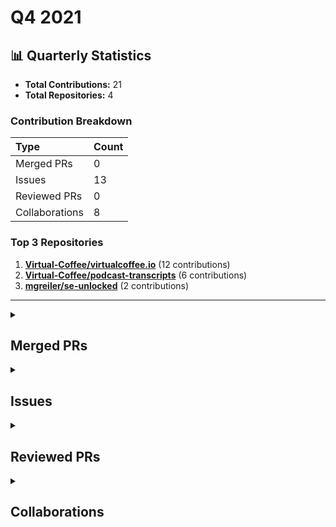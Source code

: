 # Q4 2021

## 📊 Quarterly Statistics

* **Total Contributions:** 21
* **Total Repositories:** 4

### Contribution Breakdown

| Type | Count |
| :--- | :--- |
| Merged PRs | 0 |
| Issues | 13 |
| Reviewed PRs | 0 |
| Collaborations | 8 |

### Top 3 Repositories

1. [**Virtual-Coffee/virtualcoffee.io**](https://github.com/Virtual-Coffee/virtualcoffee.io) (12 contributions)
2. [**Virtual-Coffee/podcast-transcripts**](https://github.com/Virtual-Coffee/podcast-transcripts) (6 contributions)
3. [**mgreiler/se-unlocked**](https://github.com/mgreiler/se-unlocked) (2 contributions)

---

<details>
  <summary><h2>Merged PRs</h2></summary>
No contribution in this quarter.
</details>

<details>
  <summary><h2>Issues</h2></summary>
<table style='width:100%; table-layout:fixed;'>
  <thead>
    <tr>
      <th style='width:5%;'>No.</th>
      <th style='width:20%;'>Project Name</th>
      <th style='width:20%;'>Title</th>
      <th style='width:35%;'>Description</th>
      <th style='width:20%;'>Date</th>
    </tr>
  </thead>
  <tbody>
    <tr>
      <td>1.</td>
      <td>Virtual-Coffee/podcast-transcripts</td>
      <td><a href='https://github.com/Virtual-Coffee/podcast-transcripts/issues/10'>Add guideline to transcribe the transcripts</a></td>
      <td>## Issue Context<br><br>Our podcast&#39;s transcriptions are automatically generated, so there would be typos or missing words. <br><br>We want to improve every episode&#39;s transcription so they can be accessible for everyone. Currently, we are doing this manually.<br><br>To keep the consistency throughout the transcripts we need to have a guideline of transcription.<br><br></td>
      <td>2021-12-28</td>
    </tr>
    <tr>
      <td>2.</td>
      <td>Virtual-Coffee/virtualcoffee.io</td>
      <td><a href='https://github.com/Virtual-Coffee/virtualcoffee.io/issues/497'>Update Virtual Coffee's Slack Channel Guide</a></td>
      <td>### Is there an existing issue for this?<br><br>- [X] I have searched the existing issues<br><br>### Type of Change<br><br>Edit/Clarification on existing content<br><br>### URL of existing page<br><br>https://virtualcoffee.io/resources/virtual-coffee/slack-channel-guide/<br><br>### Context for content change<br><br>There are some additional and deleted channels in Virtual Coffee&#39;s slack.<br>We need to update this guide. <br><br>### Proposed solution<br><br>_No response_<br><br>### Resources that can help<br><br>_No response_<br><br>### Collaborators<br><br>@danieltott I have updated the guide and will submit the PR soon today 😊<br><br>### Code of Conduct<br><br>- [X] I&#39;ve read the Code of Conduct and understand my responsibilities as a member of the Virtual Coffee community</td>
      <td>2021-12-28</td>
    </tr>
    <tr>
      <td>3.</td>
      <td>Virtual-Coffee/virtualcoffee.io</td>
      <td><a href='https://github.com/Virtual-Coffee/virtualcoffee.io/issues/491'>The link of Code of Conduct and Our Members navigate to About Virtual Coffee page </a></td>
      <td>### Is there an existing issue for this?<br><br>- [X] I have searched the existing issues<br><br>### What happened?<br><br>Both links to Code of Conduct and Our Members navigate to About Virtual Coffee page.<br><br>### Steps To Reproduce<br><br>1. On [Virtual Coffee homepage](https://virtualcoffee.io/) go to All Things Virtual Coffee section (as pics attached)<br>2. Click on the Code of Conduct link, and/or<br>3. Click on the Our Members link<br><br>![vc-web-links](https://user-images.githubusercontent.com/45172775/147126197-6e05713a-1f9b-482e-987b-e23f705fe013.jpg)<br><br><br> <br><br>### What browsers are you seeing the problem on?<br><br>Firefox, Chrome<br><br>### Environment<br><br>```markdown<br>- OS:<br>- Node:<br>- yarn:<br>```<br><br><br>### Anything else?<br><br>_No response_<br><br>### Code of Conduct<br><br>- [X] I&#39;ve read the Code of Conduct and understand my responsibilities as a member of the Virtual Coffee community</td>
      <td>2021-12-22</td>
    </tr>
    <tr>
      <td>4.</td>
      <td>Virtual-Coffee/podcast-transcripts</td>
      <td><a href='https://github.com/Virtual-Coffee/podcast-transcripts/issues/8'>Improve Transcription Season 1 Episode 7</a></td>
      <td>## Issue Context<br><br>Our podcast&#39;s transcriptions are automatically generated, so there would be typos or missing words. <br><br>We want to improve every episode&#39;s transcription so they can be accessible for everyone. Currently, we are doing this manually.<br><br>## Steps To Update<br><br>- Open the file of the podcast&#39;s episode. <br>  e.g.: `1_0.srt` means season 1 episode 0<br>-  Listen to the podcast&#39;s episode and improve the transcript based on what you hear.<br><br>## Accessibility Resources<br><br>- [Transcribing Audio to Text - W3C WAI](https://www.w3.org/WAI/media/av/transcribing/)<br><br>If you have questions or need help, please let us know.<br></td>
      <td>2021-12-20</td>
    </tr>
    <tr>
      <td>5.</td>
      <td>Virtual-Coffee/podcast-transcripts</td>
      <td><a href='https://github.com/Virtual-Coffee/podcast-transcripts/issues/6'>Improve Transcription Season 1 Episode 6</a></td>
      <td>## Issue Context<br><br>Our podcast&#39;s transcriptions are automatically generated, so there would be typos or missing words. <br><br>We want to improve every episode&#39;s transcription so they can be accessible for everyone. Currently, we are doing this manually.<br><br>## Steps To Update<br><br>- Open the file of the podcast&#39;s episode. <br>  e.g.: `1_0.srt` means season 1 episode 0<br>-  Listen to the podcast&#39;s episode and improve the transcript based on what you hear.<br><br>## Accessibility Resources<br><br>- [Transcribing Audio to Text - W3C WAI](https://www.w3.org/WAI/media/av/transcribing/)<br><br>If you have questions or need help, please let us know.<br></td>
      <td>2021-12-19</td>
    </tr>
    <tr>
      <td>6.</td>
      <td>Virtual-Coffee/podcast-transcripts</td>
      <td><a href='https://github.com/Virtual-Coffee/podcast-transcripts/issues/4'>Improve Transcription Season 1 Episode 5</a></td>
      <td>## Issue Context<br><br>Our podcast&#39;s transcriptions are automatically generated, so there would be typos or missing words. <br><br>We want to improve every episode&#39;s transcription so they can be accessible for everyone. Currently, we are doing this manually.<br><br>## Steps To Update<br><br>- Open the file of the podcast&#39;s episode. <br>  e.g.: `1_0.srt` means season 1 episode 0<br>-  Listen to the podcast&#39;s episode and improve the transcript based on what you hear.<br><br>## Accessibility Resources<br><br>- [Transcribing Audio to Text - W3C WAI](https://www.w3.org/WAI/media/av/transcribing/)<br><br>If you have questions or need help, please let us know.<br></td>
      <td>2021-12-15</td>
    </tr>
    <tr>
      <td>7.</td>
      <td>Virtual-Coffee/podcast-transcripts</td>
      <td><a href='https://github.com/Virtual-Coffee/podcast-transcripts/issues/3'>Improve Season 1 Episode 4</a></td>
      <td>## Issue Context<br><br>Our podcast&#39;s transcriptions are automatically generated, so there would be typos or missing words. <br><br>We want to improve every episode&#39;s transcription so they can be accessible for everyone. Currently, we are doing this manually.<br><br>## Steps To Update<br><br>- Open the file of the podcast&#39;s episode. <br>  e.g.: `1_0.srt` means season 1 episode 0<br>-  Listen to the podcast&#39;s episode and improve the transcript based on what you hear.<br><br>## Accessibility Resources<br><br>- [Transcribing Audio to Text - W3C WAI](https://www.w3.org/WAI/media/av/transcribing/)<br><br>If you have questions or need help, please let us know.<br></td>
      <td>2021-12-12</td>
    </tr>
    <tr>
      <td>8.</td>
      <td>Virtual-Coffee/podcast-transcripts</td>
      <td><a href='https://github.com/Virtual-Coffee/podcast-transcripts/issues/2'>Improve Season 1 Episode 0</a></td>
      <td>## Issue Context<br><br>Our podcast&#39;s transcriptions are automatically generated, so there would be typos or missing words. <br><br>We want to improve every episode&#39;s transcription so they can be accessible for everyone. Currently, we are doing this manually.<br><br>## Steps To Update<br><br>- Open the file of the podcast&#39;s episode. <br>  e.g.: `1_0.srt` means season 1 episode 0<br>-  Listen to the podcast&#39;s episode and improve the transcript based on what you hear.<br><br>## Accessibility Resources<br><br>- [Transcribing Audio to Text - W3C WAI](https://www.w3.org/WAI/media/av/transcribing/)<br><br>If you have questions or need help, please let us know.<br></td>
      <td>2021-12-12</td>
    </tr>
    <tr>
      <td>9.</td>
      <td>Virtual-Coffee/virtualcoffee.io</td>
      <td><a href='https://github.com/Virtual-Coffee/virtualcoffee.io/issues/486'>Add Dec. newsletter to site</a></td>
      <td>## Issue Context<br><br>Every month, we try to get the newsletter up on the site within a week of sending it out. Currently, we&#39;re moving them over &quot;by hand.&quot;<br><br>You can look at the existing newsletters ( src &gt; newsletter &gt; issues) as a kind of template. The sections are all the same. The content needs to be updated, and sometimes that changes the way things look, for example, your list may have fewer items.<br><br>## Steps to update<br><br>You can look at the existing newsletters ( src &gt; newsletter &gt; issues) as a kind of template. The sections are all the same. The content needs to be updated, and sometimes that changes the way things look, for example, your list may have fewer items.<br><br>In the code base, navigate to src &gt; newsletter &gt; issues and create a new file 2021-12.njk<br>Add the latest issue using the format from the past issues.<br>If you have questions, please let us know. We&#39;re up for pairing if anyone wants to walk through this!</td>
      <td>2021-12-08</td>
    </tr>
    <tr>
      <td>10.</td>
      <td>Virtual-Coffee/virtualcoffee.io</td>
      <td><a href='https://github.com/Virtual-Coffee/virtualcoffee.io/issues/485'>Edit podcasts' transcriptions</a></td>
      <td>### Is there an existing issue for this?<br><br>- [X] I have searched the existing issues<br><br>### Type of Change<br><br>Edit/Clarification on existing content<br><br>### URL of existing page<br><br>_No response_<br><br>### Context for content change<br><br>I noticed that our podcast episodes have automatically generated transcriptions.<br>There are typos in every episode.  <br><br>### Proposed solution<br><br>To make it more accessible, we can manually edit the transcriptions based on the W3C guidance for [transcribing audio to text](https://www.w3.org/WAI/media/av/transcribing/).<br><br>### Resources that can help<br><br>https://www.w3.org/WAI/media/av/transcribing/<br><br>### Collaborators<br><br>_No response_<br><br>### Code of Conduct<br><br>- [X] I&#39;ve read the Code of Conduct and understand my responsibilities as a member of the Virtual Coffee community</td>
      <td>2021-12-05</td>
    </tr>
    <tr>
      <td>11.</td>
      <td>Virtual-Coffee/members.virtualcoffee.io</td>
      <td><a href='https://github.com/Virtual-Coffee/members.virtualcoffee.io/issues/4'>No display of dates when adding date published on blogpost's page with mobile phone </a></td>
      <td>### Is there an existing issue for this?<br><br>- [X] I have searched the existing issues<br><br>### What happened?<br><br>When adding new blog post to the member&#39;s monthly challenge page on mobile phone, there is no dates display besides today.<br><br>However, when we click on a date blindly, it does give focus on the date and we can still add backdated posts.<br><br>### Steps To Reproduce<br><br>From mobile phone:<br>1. After sign in to members&#39;page, click the &quot;Check out the Monthly Challenges&quot;.<br>2. Click &quot;Add your blog posts!&quot;<br>3. Click &quot;Add New Post!&quot;<br>4. Click on Date Published and you will see this page <br>![Screenshot_20211125-223637_DuckDuckGo](https://user-images.githubusercontent.com/45172775/143663098-46b88f96-bac0-4ddb-a30b-5ab5f5ab2e55.jpg)<br><br><br><br>### What browsers are you seeing the problem on?<br><br>Chrome, Other<br><br>### Environment<br><br>_No response_<br><br>### Anything else?<br><br>_No response_<br><br>### Code of Conduct<br><br>- [X] I&#39;ve read the Code of Conduct and understand my responsibilities as a member of the Virtual Coffee community</td>
      <td>2021-11-27</td>
    </tr>
    <tr>
      <td>12.</td>
      <td>Virtual-Coffee/virtualcoffee.io</td>
      <td><a href='https://github.com/Virtual-Coffee/virtualcoffee.io/issues/467'>Add Nov. newsletter to site </a></td>
      <td>## Issue Context<br><br>Every month, we try to get the newsletter up on the site within a week of sending it out. Currently, we&#39;re moving them over &quot;by hand.&quot;<br><br>You can look at the existing newsletters ( src &gt; newsletter &gt; issues) as a kind of template. The sections are all the same. The content needs updated, and sometimes that changes the way things look, for example, your list may have fewer items.<br><br>## Steps to update<br><br>You can look at the existing newsletters ( src &gt; newsletter &gt; issues) as a kind of template. The sections are all the same. The content needs updated, and sometimes that changes the way things look, for example, your list may have fewer items<br><br>In the code base, navigate to src &gt; newsletter &gt; issues and create a new file 2021-11.njk<br>Add the latest issue using the format from the past issues.<br>If you have questions, please let us know. We&#39;re up for pairing if anyone wants to walk through this!</td>
      <td>2021-11-01</td>
    </tr>
    <tr>
      <td>13.</td>
      <td>Virtual-Coffee/virtualcoffee.io</td>
      <td><a href='https://github.com/Virtual-Coffee/virtualcoffee.io/issues/403'>Add Oct. newsletter to site</a></td>
      <td>## Issue Context<br><br>Every month, we try to get the newsletter up on the site within a week of sending it out. Currently, we&#39;re moving them over &quot;by hand.&quot;<br><br>You can look at the existing newsletters ( src &gt; newsletter &gt; issues) as a kind of template. The sections are all the same. The content needs updated, and sometimes that changes the way things look, for example, your list may have fewer items.<br>Steps to update<br><br>You can look at the existing newsletters ( src &gt; newsletter &gt; issues) as a kind of template. The sections are all the same. The content needs updated, and sometimes that changes the way things look, for example, your list may have fewer items<br><br>In the code base, navigate to src &gt; newsletter &gt; issues and create a new file 2021-10.njk<br>Add the latest issue using the format from the past issues.<br>If you have questions, please let us know. We&#39;re up for pairing if anyone wants to walk through this!</td>
      <td>2021-10-04</td>
    </tr>
  </tbody>
</table>
</details>

<details>
  <summary><h2>Reviewed PRs</h2></summary>
No contribution in this quarter.
</details>

<details>
  <summary><h2>Collaborations</h2></summary>
<table style='width:100%; table-layout:fixed;'>
  <thead>
    <tr>
      <th style='width:5%;'>No.</th>
      <th style='width:20%;'>Project Name</th>
      <th style='width:20%;'>Title</th>
      <th style='width:35%;'>Description</th>
      <th style='width:20%;'>Date</th>
    </tr>
  </thead>
  <tbody>
    <tr>
      <td>1.</td>
      <td>Virtual-Coffee/virtualcoffee.io</td>
      <td><a href='https://github.com/Virtual-Coffee/virtualcoffee.io/issues/465'>November Monthly Challenge</a></td>
      <td>_[The Virtual Coffee Monthly Challenge for November 2021](https://virtualcoffee.io/monthlychallenges/nov-2021/) -&gt; Blogging! We&#39;re all working together to hit 50,000 words. ._<br><br>## Keep track of our group progress here:<br><br>https://virtualcoffee.io/monthlychallenges/nov-2021/<br><br>## To add your latest November post:<br><br>- Follow [these steps](https://docs.github.com/en/free-pro-team@latest/github/getting-started-with-github/fork-a-repo) to create a fork of this repository and clone it to your local machine.<br>- Create a branch called something like `monthlychallenge/add-new-post`<br>- Open `src/monthlychallenges/nov-2021/nov-2021.json`<br>- If you already have posts listed, find your name and add your newest post to the end of your list of `posts`<br>- If this is your first post for the challenge, add your name and details to the end of the list. It should look like this:<br>```<br>	{<br>		&quot;name&quot;: &quot;Ayu&quot;,<br>		&quot;blogLink&quot;: &quot;https://adiatiayu.hashnode.dev&quot;,<br>		&quot;posts&quot;: [<br>			{<br> 			&quot;title&quot;: &quot;CSS Units&quot;,<br>			&quot;url&quot;: &quot;https://adiatiayu.hashnode.dev/css-units&quot;,<br>			&quot;count&quot;: 466<br>			}<br>		]<br>	}<br>```<br>- Commit the update <br>- At this point, you can preview the site locally, but it&#39;s not required. You will also be able to preview the changes after the PR is created.<br>  - To test locally, follow the [Local Development steps listed in our README](https://github.com/Virtual-Coffee/virtualcoffee.io/blob/main/README.md#local-development)<br>- Push your branch up<br>- Create a Pull Request and be sure to [include a link to this issue](https://docs.github.com/en/free-pro-team@latest/github/writing-on-github/autolinked-references-and-urls#issues-and-pull-requests)<br>- After the Pull Request is created, Netlify will automatically build a deploy preview and link to it in the Pull Request.<br><br>And you&#39;re done!<br><br>Our [Contributing Guide](https://github.com/Virtual-Coffee/virtualcoffee.io/blob/main/CONTRIBUTING.md) has a lot of information about getting started with GitHub and Pull Requests, so you might want to take a look at that as well if you are new to this process.<br><br>Please feel free to add any questions here in the comments!</td>
      <td>2021-11-02</td>
    </tr>
    <tr>
      <td>2.</td>
      <td>mgreiler/se-unlocked</td>
      <td><a href='https://github.com/mgreiler/se-unlocked/issues/118'>Improve Episode 36: Natalie Davis</a></td>
      <td>Please help improve the transcript for this episode.<br><br>- You can either listen to the episode and improve the transcript based on what you hear.<br>- Another option is to read through the transcript and improve it purely based on the issues you detect when reading it.<br>- You do not have to improve the complete transcript. You can also only work on half of it.<br>- Every little help to make the podcast more accessible is awesome.<br>- If you need help, please feel free to reach out to me<br><br>BTW, the transcript has an intentional ~80-chars max line wrap (i.e., a new line starts after max 80 chars). Please keep it in that format. Thank you</td>
      <td>2021-11-01</td>
    </tr>
    <tr>
      <td>3.</td>
      <td>Virtual-Coffee/virtualcoffee.io</td>
      <td><a href='https://github.com/Virtual-Coffee/virtualcoffee.io/issues/447'>Improve accessibility of Newsletter Subscribe form</a></td>
      <td>### Is there an existing issue for this?<br><br>- [X] I have searched the existing issues<br><br>### Issue Context<br><br>There are a couple issues to fix with the newsletter subscribe form, found on https://virtualcoffee.io/newsletter/ (and individual newsletter issues).<br><br>The code that generates this form can be found here: https://github.com/Virtual-Coffee/virtualcoffee.io/blob/main/src/_includes/macros/newslettersub.njk<br><br>Running a WAVE test will show three issues:<br><br>![image](https://user-images.githubusercontent.com/360261/138116508-0166ac5d-3a0f-45df-99b6-cf313ddadd0e.png)<br><br>- Missing form label<br>- Broken ARIA reference<br>- Fieldset missing legend<br><br><br><br>### Proposed solution<br><br>### Form label:<br><br>The form includes a [honey pot](https://www.thryv.com/blog/honeypot-technique/) field, but this field isn&#39;t labelled. The idea is that the field should be empty, but spam bots will be tricked into filling it out. We should add a label that is visually hidden, but has the text &quot;please leave this field empty&quot; or something like that.<br><br>### Broken ARIA reference:<br><br>This is simply a typo:<br><br>https://github.com/Virtual-Coffee/virtualcoffee.io/blob/8fc7a906be9a23898d2f98fb8883d78c06d148de/src/_includes/macros/newslettersub.njk#L13-L21<br><br>`aria-describedby` is set to `emailHelp`, but the id of the help content is `nameHelp`. They should match.<br><br>### Fieldset missing legend:<br><br>From the WAVE tool:<br><br>&gt; If a higher level description is necessary for the user to understand the function or purpose of the controls within the fieldset, provide this description within the &lt;legend&gt;. If this description or grouping is not necessary, the fieldset should probably be removed. <br><br>In this case, we don&#39;t need a `fieldset`, and it can be safely removed.<br><br>- [ ] Add label to honeypot field<br>- [ ] Fix `aria-describedby` value<br>- [ ] Remove `fieldset`<br><br><br><br>### Alternatives Considered<br><br>_No response_<br><br>### Additional Resources<br><br>_No response_<br><br>### Code of Conduct<br><br>- [X] I&#39;ve read the Code of Conduct and understand my responsibilities as a member of the Virtual Coffee community</td>
      <td>2021-10-22</td>
    </tr>
    <tr>
      <td>4.</td>
      <td>Virtual-Coffee/virtualcoffee.io</td>
      <td><a href='https://github.com/Virtual-Coffee/virtualcoffee.io/issues/432'>Improve accessibility of large images in Supporters section</a></td>
      <td>### Is there an existing issue for this?<br><br>- [X] I have searched the existing issues<br><br>### What happened?<br><br>The logo sponsors section on the home page has some accessibility issues:<br><br>![Image 2021-10-13 at 2 28 27 PM](https://user-images.githubusercontent.com/360261/137191853-e14fb96e-9c8c-48d1-af68-ea39b0f685dc.jpg)<br><br>- Adjacent links to the same location<br>- Out of order headings (the title is an `h4` while the &quot;Our Supporters&quot; section is an `h2`<br><br>Here&#39;s the code that produces that section:<br><br>https://github.com/Virtual-Coffee/virtualcoffee.io/blob/a77a14b94201467fada05dd3008be922d3459b6c/src/index.njk#L156-L219<br><br>I think a neat way to fix this would be to wrap the entire contents of the `li` in the link (instead of two separate links). Then the whole block would become clickable. The next step would be to hide the image from screen readers via `alt=&quot;&quot;`, and style the contents so the whole section isn&#39;t pink. I&#39;m open for other ideas, but I would like the image and the title to be clickable links to the url.<br><br>### To fix:<br><br>For both the hard-coded Decentology section and the templated section below, <br><br>- [ ] Wrap the contents in one `&lt;a&gt;` element<br>- [ ] Update styles/class names as needed to keep the layout consistent<br>- [ ] Hide the img from screen readers via `alt=&quot;&quot;`<br>- [ ] Change `h4` to `h3` and style accordingly<br><br>### Steps To Reproduce<br><br>Run the [WAVE extension](https://wave.webaim.org/extension/) on https://virtualcoffee.io<br><br><br><br>### What browsers are you seeing the problem on?<br><br>_No response_<br><br>### Environment<br><br>_No response_<br><br>### Anything else?<br><br>### Why redundant links matter:<br><br>&gt; When adjacent links go to the same location (such as a linked product image and an adjacent linked product name that go to the same product page) this results in additional navigation and repetition for keyboard and screen reader users.<br><br>### Why skipped heading levels matter:<br><br>&gt; Headings provide document structure and facilitate keyboard navigation by users of assistive technology. These users may be confused or experience difficulty navigating when heading levels are skipped.<br><br>### Code of Conduct<br><br>- [X] I&#39;ve read the Code of Conduct and understand my responsibilities as a member of the Virtual Coffee community</td>
      <td>2021-10-22</td>
    </tr>
    <tr>
      <td>5.</td>
      <td>Virtual-Coffee/virtualcoffee.io</td>
      <td><a href='https://github.com/Virtual-Coffee/virtualcoffee.io/issues/399'>Add "edit on github" link to footer</a></td>
      <td>### Is there an existing issue for this?<br><br>- [X] I have searched the existing issues<br><br>### Issue Context<br><br>Since this site is open-source, we can add a nice &quot;edit on github&quot; link to the footer of every page and allow people to more easily contribute to the site!<br><br>### Proposed solution<br><br>This approach is laid out pretty clearly on the 11ty docs (don&#39;t tell anyone but this is where I got the idea...)<br><br>- [Add Edit on GitHub Links to All Pages](https://www.11ty.dev/docs/quicktips/edit-on-github-links/)<br><br>We&#39;d want a link in the footer of each page:<br><br>https://github.com/Virtual-Coffee/virtualcoffee.io/blob/8d6ff7da0a592ce0fdc69817bed4841109b0fed6/src/_includes/layouts/base.njk#L76-L91<br><br>### Alternatives Considered<br><br>_No response_<br><br>### Additional Resources<br><br>_No response_<br><br>### Code of Conduct<br><br>- [X] I&#39;ve read the Code of Conduct and understand my responsibilities as a member of the Virtual Coffee community</td>
      <td>2021-10-07</td>
    </tr>
    <tr>
      <td>6.</td>
      <td>mgreiler/se-unlocked</td>
      <td><a href='https://github.com/mgreiler/se-unlocked/issues/108'>Improve Transcript: Episode 35 with Matt Biilmann Bootstrapping Netlify to a multi-million-dollar company</a></td>
      <td>Please help improve the transcript for this episode.<br><br>- You can either listen to the episode and improve the transcript based on what you hear.<br>- Another option is to read through the transcript and improve it purely based on the issues you detect when reading it.<br>- You do not have to improve the complete transcript. You can also only work on half of it.<br>- Every little help to make the podcast more accessible is awesome.<br>- If you need help, please feel free to reach out to me<br><br>BTW, the transcript has an intentional ~80-chars max line wrap (i.e., a new line starts after max 80 chars). Please keep it in that format. Thank you</td>
      <td>2021-10-27</td>
    </tr>
    <tr>
      <td>7.</td>
      <td>Virtual-Coffee/virtualcoffee.io</td>
      <td><a href='https://github.com/Virtual-Coffee/virtualcoffee.io/issues/331'>Add 'How to write a Good Issue' guide to Member Resources</a></td>
      <td>### Is there an existing issue for this?<br><br>- [X] I have searched the existing issues<br><br>### Context for documentation change<br><br>There is no guide/documentation in the repo.<br><br>### Proposed solution<br><br>Providing a guide/documentation on writing a good issue. This helps contributors on how to write a good issue, and it can benefit the maintainers by keeping track of all the tasks that need to be done in a GitHub repository.<br><br>There is a [guide pinned in the #monthly-challenge](https://virtual-coffee-group.slack.com/archives/C01DYTKRYAY/p1630959322039400) channel about how to write a good issue that can be used.<br><br>For the repo, the guide can be stored in the CONTRIBUTING.md, possibly after the working with issues section. Also, I think it can live in the src&gt; member-resources &gt; as a new file like &quot;guide-to-write-good-issues.md&quot;<br><br><br>### Resources that can help<br><br><br>- [GitHub](https://docs.github.com/en/issues/tracking-your-work-with-issues/creating-an-issue)<br><br>- [GitLab](https://docs.gitlab.com/ee/user/project/issues/)<br><br>### Collaborators<br><br>_No response_<br><br>### Code of Conduct<br><br>- [X] I&#39;ve read the Code of Conduct and understand my responsibilities as a member of the Virtual Coffee community</td>
      <td>2021-10-01</td>
    </tr>
    <tr>
      <td>8.</td>
      <td>Virtual-Coffee/virtualcoffee.io</td>
      <td><a href='https://github.com/Virtual-Coffee/virtualcoffee.io/issues/311'>Add New/Prospective Member resource page</a></td>
      <td>### Is there an existing issue for this?<br><br>- [X] I have searched the existing issues<br><br>### Issue Context<br><br>For people looking to join Virtual Coffee - let&#39;s have a specific page just for that, and add it to the [Member Resources](https://virtualcoffee.io/member-resources/) section.<br><br>### Proposed solution<br><br>This should have at least the following, but I&#39;d love to hear any thoughts/additions:<br><br>- [ ] A &quot;How do I join&quot; section<br>- [ ] A FAQ about joining Virtual Coffee maybe?<br>- [ ] A short desc about what a person gets when they join, with some links to the Member Guide<br><br>### Alternatives Considered<br><br>_No response_<br><br>### Additional Resources<br><br>_No response_<br><br>### Code of Conduct<br><br>- [X] I&#39;ve read the Code of Conduct and understand my responsibilities as a member of the Virtual Coffee community</td>
      <td>2021-10-01</td>
    </tr>
  </tbody>
</table>
</details>

